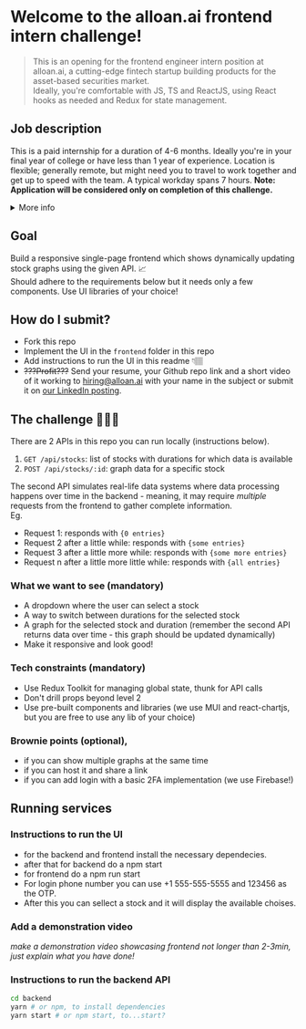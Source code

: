 # Welcome to the alloan.ai frontend intern challenge!

> This is an opening for the frontend engineer intern position at alloan.ai, a cutting-edge fintech startup building products for the asset-based securities market.  
> Ideally, you're comfortable with JS, TS and ReactJS, using React hooks as needed and Redux for state management.  

## Job description
This is a paid internship for a duration of 4-6 months. Ideally you're in your final year of college or have less than 1 year of experience. 
Location is flexible; generally remote, but might need you to travel to work together and get up to speed with the team. A typical workday spans 7 hours.
**Note: Application will be considered only on completion of this challenge.**
<details>
<summary>
More info
</summary>

### Who are we?
Alloan.ai is a cutting-edge fintech startup dedicated to building innovative solutions for the asset-backed securities market. Our diverse team of professionals from top institutions is disrupting the traditional financial landscape by leveraging advanced technology and data science.
Our mission is to make complex financial products more accessible, efficient, and transparent. 

### What are we looking for? 
A passionate and motivated Frontend Engineer Intern to join our growing engineering team.
As an intern, you will collaborate closely with experienced engineers to design and build intuitive, scalable, and responsive user interfaces using React. This is a unique opportunity to gain hands-on experience in a high-impact, fast-paced startup environment while contributing to cutting-edge fintech solutions. 

### Your key responsibilities will be to: 
- Collaborate with the founding team to shape and improve product features, contributing ideas and solutions to enhance the user experience. 
- Build and deploy new functionalities for our fintech products, ensuring performance, scalability, and responsiveness. 
- Write clean, maintainable, and well-documented code adhering to industry best practices and code quality standards. 
- Troubleshoot and resolve UI/UX issues, proactively suggesting enhancements to improve usability and design. 
- Participate in high-level and low-level system designs for features and workflows. 
- Commit to a minimum of 7 hours/day 
- Actively engage in code reviews, providing constructive feedback to maintain high code quality across the team. 

### Basic Qualifications 
- Strong proficiency in React.js, JavaScript, and TypeScript. 
- Expertise in state management with Redux Toolkit and Context API. 
- Expertise in React hooks such as useEffect, useCallback, and useMemo. 
- Experience with RestAPIs and building responsive designs. 
- Familiarity with react-router and navigation techniques. 
- Strong command of Git for version control and collaboration.

### Preferred Qualifications 
- Advanced experience with React hooks. 
- Familiarity with optimization techniques in React, including React.memo, code splitting, and performance monitoring. 
- Experience with Firebase Authentication and TOTP/Two-Factor Authentication. 
- Experience working with Chart.js or react-chartjs for data visualization. 
- Familiarity with utility libraries like lodash. 
- Familiarity with debounce, polling, cleanup and axios abort. 
- Basic understanding of backend technologies like Python, Flask, NoSQL, and SQL databases. 
- Hands-on experience building projects using Redux Toolkit, with an understanding of advanced concepts like thunk and slice. 
- Interest in fintech or financial markets. 

### Why join us?
- Impactful Work: Build dynamic fintech products that will deepen your understanding of the US lending market and its intricacies. Also get to learn from top lending investment firms. 
- Cutting-Edge Technology: Work on AI model integrations and gain hands-on experience with LLMs to enhance product intelligence and functionality. 
- Startup Culture: Experience an agile, dynamic environment where your contributions will directly influence our product’s direction. 
- Growth Potential: Opportunity to convert your internship into a full-time position based on performance and business needs. 
- Competitive Compensation: Get paid for your impactful contributions while working on innovative solutions in the fintech space.

</details>

## Goal
Build a responsive single-page frontend which shows dynamically updating stock graphs using the given API. 📈  
Should adhere to the requirements below but it needs only a few components. Use UI libraries of your choice!

## How do I submit?
- Fork this repo
- Implement the UI in the `frontend` folder in this repo
- Add instructions to run the UI in this readme 👇🏽
- ~~???Profit???~~ Send your resume, your Github repo link and a short video of it working to hiring@alloan.ai with your name in the subject or submit it on [our LinkedIn posting](https://www.linkedin.com/jobs/view/4137806064).

## The challenge 🧑🏽‍💻
There are 2 APIs in this repo you can run locally (instructions below).  
1. `GET /api/stocks`: list of stocks with durations for which data is available 
2. `POST /api/stocks/:id`: graph data for a specific stock

The second API simulates real-life data systems where data processing happens over time in the backend - meaning, it may require _multiple_ requests from the frontend to gather complete information.   
Eg.
- Request 1: responds with `{0 entries}`
- Request 2 after a little while: responds with `{some entries}`
- Request 3 after a little more while: responds with `{some more entries}`
- Request n after a little more little while: responds with `{all entries}`

### What we want to see (mandatory)
- A dropdown where the user can select a stock
- A way to switch between durations for the selected stock
- A graph for the selected stock and duration (remember the second API returns data over time - this graph should be updated dynamically)
- Make it responsive and look good!

### Tech constraints (mandatory)
- Use Redux Toolkit for managing global state, thunk for API calls
- Don't drill props beyond level 2
- Use pre-built components and libraries (we use MUI and react-chartjs, but you are free to use any lib of your choice)

### Brownie points (optional),
- if you can show multiple graphs at the same time
- if you can host it and share a link
- if you can add login with a basic 2FA implementation (we use Firebase!)

## Running services
### Instructions to run the UI
- for the backend and frontend install the necessary dependecies.
- after that for backend do a npm start
- for frontend do a npm run start
- For login phone number you can use +1 555-555-5555 and 123456 as the OTP.
- After this you can sellect a stock and it will display the available choises.

### Add a demonstration video 
_make a demonstration video showcasing frontend not longer than 2-3min, just explain what you have done!_

### Instructions to run the backend API
```bash
cd backend
yarn # or npm, to install dependencies
yarn start # or npm start, to...start?
```

